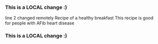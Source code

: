 ### This is a LOCAL change :)
line 2 changed remotely
Recipe of a healthy breakfast
This recipe is good for people with AFib heart disease
### This is a LOCAL change :)